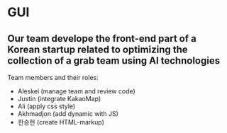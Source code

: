 # GUI
## Our team develope the front-end part of a Korean startup related to optimizing the collection of a grab team using AI technologies
Team members and their roles:
 + Aleskei (manage team and review code)
 + Justin (integrate KakaoMap)
 + Ali (apply css style)
 + Akhmadjon (add dynamic with JS)
 + 한승헌 (create HTML-markup)
